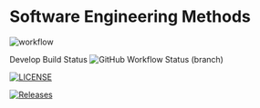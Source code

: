 
# Software Engineering Methods
![workflow](https://github.com/angus-dolan/sem-group-5/actions/workflows/main.yml/badge.svg)

Develop Build Status ![GitHub Workflow Status (branch)](https://img.shields.io/github/workflow/status/angus-dolan/sem-group-5/semGroup5/master?style=flat-square)

[![LICENSE](https://img.shields.io/github/license/angus-dolan/sem-group-5.svg?style=flat-square)](https://github.com/GLefterov/sem-group-5/blob/master/LICENSE)

[![Releases](https://img.shields.io/github/release/angus-dolan/sem-group-5/all.svg?style=flat-square)](https://github.com/angus-dolan/sem-group-5/releases)

